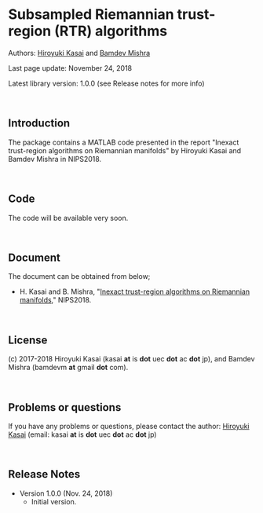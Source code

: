 # Subsampled Riemannian trust-region (RTR) algorithms

Authors: [Hiroyuki Kasai](http://www.kasailab.com/kasai_e.htm) and [Bamdev Mishra](https://bamdevmishra.in/)

Last page update: November 24, 2018

Latest library version: 1.0.0 (see Release notes for more info)

<br />

Introduction
----------
The package contains a MATLAB code presented in the report "Inexact trust-region algorithms on Riemannian manifolds" by Hiroyuki Kasai and Bamdev Mishra in NIPS2018.

<br />

Code
----------
The code will be available very soon.


<br />

Document
----------
The document can be obtained from below;

- H. Kasai and B. Mishra, "[Inexact trust-region algorithms on Riemannian manifolds](https://neurips.cc/Conferences/2018/Schedule?showEvent=11421)," NIPS2018.

<br />

License
----------
(c) 2017-2018 Hiroyuki Kasai (kasai **at** is **dot** uec **dot** ac **dot** jp), and Bamdev Mishra (bamdevm **at** gmail **dot** com).


<br />

Problems or questions
---------------------
If you have any problems or questions, please contact the author: [Hiroyuki Kasai](http://www.kasailab.com/kasai_e.htm) (email: kasai **at** is **dot** uec **dot** ac **dot** jp)

<br />

Release Notes
--------------
* Version 1.0.0 (Nov. 24, 2018)
    - Initial version.
